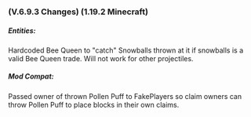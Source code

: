 ### **(V.6.9.3 Changes) (1.19.2 Minecraft)**

##### Entities:
Hardcoded Bee Queen to "catch" Snowballs thrown at it if snowballs is a valid Bee Queen trade. Will not work for other projectiles.

##### Mod Compat:
Passed owner of thrown Pollen Puff to FakePlayers so claim owners can throw Pollen Puff to place blocks in their own claims.

